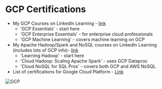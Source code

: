 # GCP Certifications
- My GCP Courses on LinkedIn Learning - [link](https://www.linkedin.com/learning/search?entityType=COURSE&keywords=gcp%20langit)
    - 'GCP Essentials' - start here
    - 'GCP Enterprise Essentials' - for enterprise cloud professionals
    - 'GCP Machine Learning' - covers machine learning on GCP
- My Apache Hadoop/Spark and NoSQL courses on LinkedIn Learning (includes lots of GCP info)- [link](https://www.linkedin.com/learning/search?entityType=COURSE&keywords=hadoop%20spark%20langit)
    - 'Learning Hadoop' - start here
    - 'Cloud Hadoop: Scaling Apache Spark' - uses GCP Dataproc
    - 'Cloud NoSQL for SQL Pros' - covers both GCP and AWS NoSQL
- List of certifications for Google Cloud Platform - [Link](https://cloud.google.com/certification)

![GCP](https://github.com/lynnlangit/learning-cloud/blob/master/GCP/gcp.png)
